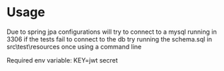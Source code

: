 # Usage

Due to spring jpa configurations will try to connect to a mysql running in 3306 if the tests fail to connect to the db
try running the schema.sql in src\test\resources once using a command line


Required env variable:
KEY=jwt secret